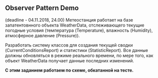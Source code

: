 ## Observer Pattern Demo

(deadline - 04.11.2018, 24.00)
Метеостанция работает на базе запатентовнного объекта WeatherData, отслеживающего текущие погодные условия (температура (Temperature), влажность (Humidity), атмосферное давление (Pressure)). 

Разработать систему классов для создания текущей сводки (CurrentConditionsReport) и статистики (StatisticReport). Все данные должны обновляться в режиме реального времени, по мере того, как объект WeatherData получает данные последних изменений.

**С этим заданием работаем по схеме, обкатанной на тесте.**

